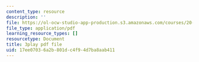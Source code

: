 ```yaml
---
content_type: resource
description: ''
file: https://ol-ocw-studio-app-production.s3.amazonaws.com/courses/20-219-becoming-the-next-bill-nye-writing-and-hosting-the-educational-show-january-iap-2015/17ee07036a2b801dc4f94d7ba8aab411_es4aS15Y_Ck.pdf
file_type: application/pdf
learning_resource_types: []
resourcetype: Document
title: 3play pdf file
uid: 17ee0703-6a2b-801d-c4f9-4d7ba8aab411
---
```

